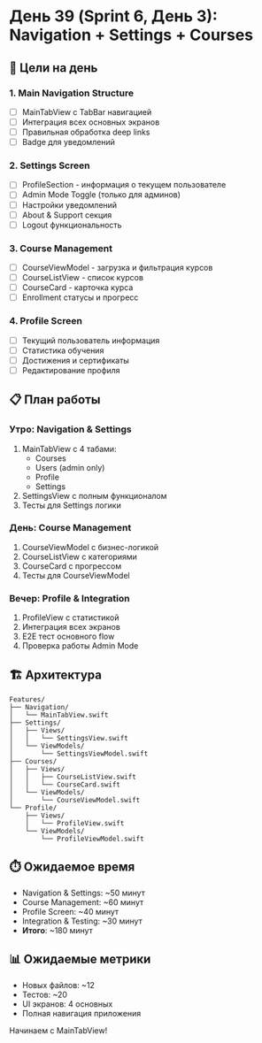 # День 39 (Sprint 6, День 3): Navigation + Settings + Courses

## 🎯 Цели на день

### 1. Main Navigation Structure
- [ ] MainTabView с TabBar навигацией
- [ ] Интеграция всех основных экранов
- [ ] Правильная обработка deep links
- [ ] Badge для уведомлений

### 2. Settings Screen
- [ ] ProfileSection - информация о текущем пользователе
- [ ] Admin Mode Toggle (только для админов)
- [ ] Настройки уведомлений
- [ ] About & Support секция
- [ ] Logout функциональность

### 3. Course Management
- [ ] CourseViewModel - загрузка и фильтрация курсов
- [ ] CourseListView - список курсов
- [ ] CourseCard - карточка курса
- [ ] Enrollment статусы и прогресс

### 4. Profile Screen
- [ ] Текущий пользователь информация
- [ ] Статистика обучения
- [ ] Достижения и сертификаты
- [ ] Редактирование профиля

## 📋 План работы

### Утро: Navigation & Settings
1. MainTabView с 4 табами:
   - Courses
   - Users (admin only)
   - Profile
   - Settings
2. SettingsView с полным функционалом
3. Тесты для Settings логики

### День: Course Management
1. CourseViewModel с бизнес-логикой
2. CourseListView с категориями
3. CourseCard с прогрессом
4. Тесты для CourseViewModel

### Вечер: Profile & Integration
1. ProfileView с статистикой
2. Интеграция всех экранов
3. E2E тест основного flow
4. Проверка работы Admin Mode

## 🏗️ Архитектура

```
Features/
├── Navigation/
│   └── MainTabView.swift
├── Settings/
│   ├── Views/
│   │   └── SettingsView.swift
│   └── ViewModels/
│       └── SettingsViewModel.swift
├── Courses/
│   ├── Views/
│   │   ├── CourseListView.swift
│   │   └── CourseCard.swift
│   └── ViewModels/
│       └── CourseViewModel.swift
└── Profile/
    ├── Views/
    │   └── ProfileView.swift
    └── ViewModels/
        └── ProfileViewModel.swift
```

## ⏱️ Ожидаемое время
- Navigation & Settings: ~50 минут
- Course Management: ~60 минут
- Profile Screen: ~40 минут
- Integration & Testing: ~30 минут
- **Итого**: ~180 минут

## 📊 Ожидаемые метрики
- Новых файлов: ~12
- Тестов: ~20
- UI экранов: 4 основных
- Полная навигация приложения

Начинаем с MainTabView! 